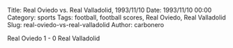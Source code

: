 Title: Real Oviedo vs. Real Valladolid, 1993/11/10
Date: 1993/11/10 00:00
Category: sports
Tags: football, football scores, Real Oviedo, Real Valladolid
Slug: real-oviedo-vs-real-valladolid
Author: carbonero


Real Oviedo 1 - 0 Real Valladolid
